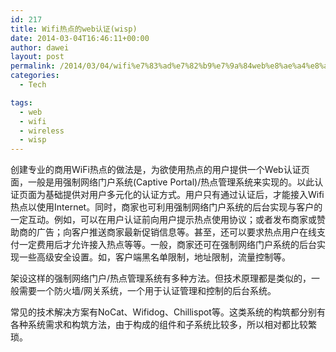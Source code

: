 ```yaml
---
id: 217
title: Wifi热点的web认证(wisp)
date: 2014-03-04T16:46:11+00:00
author: dawei
layout: post
permalink: /2014/03/04/wifi%e7%83%ad%e7%82%b9%e7%9a%84web%e8%ae%a4%e8%af%81wisp/
categories:
  - Tech

tags:
  - web
  - wifi
  - wireless
  - wisp
---
```


创建专业的商用WiFi热点的做法是，为欲使用热点的用户提供一个Web认证页面，一般是用强制网络门户系统(Captive Portal)/热点管理系统来实现的。以此认证页面为基础提供对用户多元化的认证方式。用户只有通过认证后，才能接入Wifi热点以使用Internet。同时，商家也可利用强制网络门户系统的后台实现与客户的一定互动。例如，可以在用户认证前向用户提示热点使用协议；或者发布商家或赞助商的广告；向客户推送商家最新促销信息等。甚至，还可以要求热点用户在线支付一定费用后才允许接入热点等等。一般，商家还可在强制网络门户系统的后台实现一些高级安全设置。如，客户端黑名单限制，地址限制，流量控制等。

架设这样的强制网络门户/热点管理系统有多种方法。但技术原理都是类似的，一般需要一个防火墙/网关系统，一个用于认证管理和控制的后台系统。
  
常见的技术解决方案有NoCat、Wifidog、Chillispot等。这类系统的构筑都分别有各种系统需求和构筑方法，由于构成的组件和子系统比较多，所以相对都比较繁琐。
